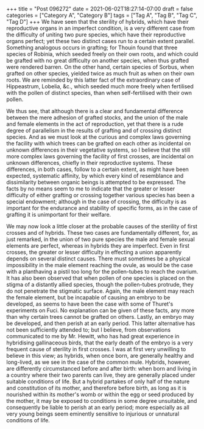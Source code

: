 +++
title = "Post 096272"
date = 2021-06-02T18:27:14-07:00
draft = false
categories = ["Category A", "Category B"]
tags = ["Tag A", "Tag B", "Tag C", "Tag D"]
+++
We have seen that the sterility of hybrids, which have their reproductive organs in an imperfect condition, is a very different case from the difficulty of uniting two pure species, which have their reproductive organs perfect; yet these two distinct cases run to a certain extent parallel. Something analogous occurs in grafting; for Thouin found that three species of Robinia, which seeded freely on their own roots, and which could be grafted with no great difficulty on another species, when thus grafted were rendered barren. On the other hand, certain species of Sorbus, when grafted on other species, yielded twice as much fruit as when on their own roots. We are reminded by this latter fact of the extraordinary case of Hippeastrum, Lobelia, &c., which seeded much more freely when fertilised with the pollen of distinct species, than when self-fertilised with their own pollen.

We thus see, that although there is a clear and fundamental difference between the mere adhesion of grafted stocks, and the union of the male and female elements in the act of reproduction, yet that there is a rude degree of parallelism in the results of grafting and of crossing distinct species. And as we must look at the curious and complex laws governing the facility with which trees can be grafted on each other as incidental on unknown differences in their vegetative systems, so I believe that the still more complex laws governing the facility of first crosses, are incidental on unknown differences, chiefly in their reproductive systems. These differences, in both cases, follow to a certain extent, as might have been expected, systematic affinity, by which every kind of resemblance and dissimilarity between organic beings is attempted to be expressed. The facts by no means seem to me to indicate that the greater or lesser difficulty of either grafting or crossing together various species has been a special endowment; although in the case of crossing, the difficulty is as important for the endurance and stability of specific forms, as in the case of grafting it is unimportant for their welfare.

We may now look a little closer at the probable causes of the sterility of first crosses and of hybrids. These two cases are fundamentally different, for, as just remarked, in the union of two pure species the male and female sexual elements are perfect, whereas in hybrids they are imperfect. Even in first crosses, the greater or lesser difficulty in effecting a union apparently depends on several distinct causes. There must sometimes be a physical impossibility in the male element reaching the ovule, as would be the case with a planthaving a pistil too long for the pollen-tubes to reach the ovarium. It has also been observed that when pollen of one species is placed on the stigma of a distantly allied species, though the pollen-tubes protrude, they do not penetrate the stigmatic surface. Again, the male element may reach the female element, but be incapable of causing an embryo to be developed, as seems to have been the case with some of Thuret's experiments on Fuci. No explanation can be given of these facts, any more than why certain trees cannot be grafted on others. Lastly, an embryo may be developed, and then perish at an early period. This latter alternative has not been sufficiently attended to; but I believe, from observations communicated to me by Mr. Hewitt, who has had great experience in hybridising gallinaceous birds, that the early death of the embryo is a very frequent cause of sterility in first crosses. I was at first very unwilling to believe in this view; as hybrids, when once born, are generally healthy and long-lived, as we see in the case of the common mule. Hybrids, however, are differently circumstanced before and after birth: when born and living in a country where their two parents can live, they are generally placed under suitable conditions of life. But a hybrid partakes of only half of the nature and constitution of its mother, and therefore before birth, as long as it is nourished within its mother's womb or within the egg or seed produced by the mother, it may be exposed to conditions in some degree unsuitable, and consequently be liable to perish at an early period; more especially as all very young beings seem eminently sensitive to injurious or unnatural conditions of life.
